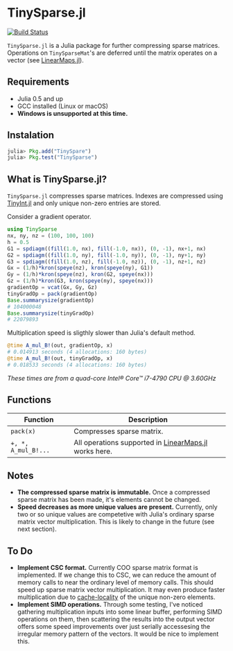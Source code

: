 # TinySparse.jl

[![Build Status](https://travis-ci.org/mcovalt/TinySparse.jl.svg?branch=master)](https://travis-ci.org/mcovalt/TinySparse.jl)

`TinySparse.jl` is a Julia package for further compressing sparse matrices. Operations on `TinySparseMat`'s are deferred until the matrix operates on a vector (see [LinearMaps.jl](https://github.com/Jutho/LinearMaps.jl)).

## Requirements
* Julia 0.5 and up
* GCC installed (Linux or macOS)
* **Windows is unsupported at this time.**

## Instalation
```julia
julia> Pkg.add("TinySpare")
julia> Pkg.test("TinySparse")
```

## What is TinySparse.jl?
`TinySparse.jl` compresses sparse matrices. Indexes are compressed using [TinyInt.jl](https://github.com/mcovalt/TinyInt.jl) and only unique non-zero entries are stored.

Consider a gradient operator.
```julia
using TinySparse
nx, ny, nz = (100, 100, 100)
h = 0.5
G1 = spdiagm((fill(1.0, nx), fill(-1.0, nx)), (0, -1), nx+1, nx)
G2 = spdiagm((fill(1.0, ny), fill(-1.0, ny)), (0, -1), ny+1, ny)
G3 = spdiagm((fill(1.0, nz), fill(-1.0, nz)), (0, -1), nz+1, nz)
Gx = (1/h)*kron(speye(nz), kron(speye(ny), G1))
Gy = (1/h)*kron(speye(nz), kron(G2, speye(nx)))
Gz = (1/h)*kron(G3, kron(speye(ny), speye(nx)))
gradientOp = vcat(Gx, Gy, Gz)
tinyGradOp = pack(gradientOp)
Base.summarysize(gradientOp)
# 104000048
Base.summarysize(tinyGradOp)
# 22079893
```
Multiplication speed is sligthly slower than Julia's default method.
```julia
@time A_mul_B!(out, gradientOp, x)
# 0.014913 seconds (4 allocations: 160 bytes)
@time A_mul_B!(out, tinyGradOp, x)
# 0.018533 seconds (4 allocations: 160 bytes)
```

*These times are from a quad-core Intel® Core™ i7-4790 CPU @ 3.60GHz*

## Functions
Function              | Description
--------------------- | ------------
`pack(x)`             | Compresses sparse matrix.
`+, *, A_mul_B!...`   | All operations supported in [LinearMaps.jl](https://github.com/Jutho/LinearMaps.jl) works here.

## Notes
* **The compressed sparse matrix is immutable.** Once a compressed sparse matrix has been made, it's elements cannot be changed.
* **Speed decreases as more unique values are present.** Currently, only two or so unique values are competetive with Julia's ordinary sparse matrix vector multiplication. This is likely to change in the future (see next section).

## To Do
* **Implement CSC format.** Currently COO sparse matrix format is implemented. If we change this to CSC, we can reduce the amount of memory calls to near the ordinary level of memory calls. This should speed up sparse matrix vector multiplication. It may even produce faster multiplication due to [cache-locality](https://en.wikipedia.org/wiki/Locality_of_reference) of the unique non-zero elements.
* **Implement SIMD operations.** Through some testing, I've noticed gathering multiplication inputs into some linear buffer, performing SIMD operations on them, then scattering the results into the output vector offers some speed improvements over just serially accessesing the irregular memory pattern of the vectors. It would be nice to implement this.
